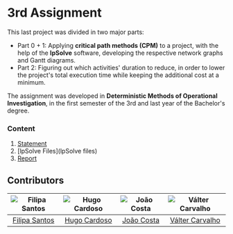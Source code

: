 # 3rd Assignment

This last project was divided in two major parts:
* Part 0 + 1: Applying **critical path methods (CPM)** to a project, with the help of the **lpSolve** software, developing the respective network graphs and Gantt diagrams.
* Part 2: Figuring out which activities' duration to reduce, in order to lower the project's total execution time while keeping the additional cost at a minimum.

The assignment was developed in **Deterministic Methods of Operational Investigation**, in the first semester of the 3rd and last year of the Bachelor's degree.

### Content

1. [Statement](statement.pdf)
2. [lpSolve Files](lpSolve files)
2. [Report](report.pdf)

## Contributors

![Filipa Santos][filipa-pic] | ![Hugo Cardoso][hugo-pic] | ![João Costa][cunha-pic] | ![Válter Carvalho][valter-pic]
:---: | :---: | :---: | :---:
[Filipa Santos][filipa] | [Hugo Cardoso][hugo] | [João Costa][cunha] | [Válter Carvalho][valter]

[filipa]: https://github.com/fliper6
[filipa-pic]: https://github.com/fliper6.png?size=120
[hugo]: https://github.com/Abjiri
[hugo-pic]: https://github.com/Abjiri.png?size=120
[cunha]: https://github.com/Jcc20
[cunha-pic]: https://github.com/Jcc20.png?size=120
[valter]: https://github.com/wurzy
[valter-pic]: https://github.com/wurzy.png?size=120
